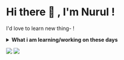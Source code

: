 <!--
**nurulrsadi/nurulrsadi** is a ✨ _special_ ✨ repository because its `README.md` (this file) appears on your GitHub profile.

Here are some ideas to get you started:

- 🔭 I’m currently working on ...
- 🌱 I’m currently learning ...
- 👯 I’m looking to collaborate on ...
- 🤔 I’m looking for help with ...
- 💬 Ask me about ...
- 📫 How to reach me: ...
- 😄 Pronouns: ...
- ⚡ Fun fact: ...
-->

# Hi there 👋 , I'm Nurul !
I'd love to learn new thing- !  

<details>
 <summary><strong>What i am learning/working on these days</strong></summary>
    &emsp;🌱 I’m currently learning anything. </br>
    &emsp; 💬 Ask me about anything.</br>
    &emsp; 📫 How to reach me: <a href="https://www.linkedin.com/in/nurul-rachmayani-sadi-60a40710a/">LinkedIn!</a>  </br>
    &emsp; 😄 Pronouns: She/Her </br>
    &emsp; ⚡ Fun fact: ?? </br>
</details>

<p>
    <img src="https://github-readme-stats.vercel.app/api?username=nurulrsadi&hide=contribs,prs&show_icons=true&hide_border=true&title_color=000" />
    <img src="https://github-readme-stats.sera5-dev.vercel.app/api/top-langs/?username=nurulrsadi&hide_border=true&layout=compact&title_color=000000&tetx_color=000000" width="">
</p>

<!--
**bagusfe/bagusfe** is a ✨ _special_ ✨ repository because its `README.md` (this file) appears on your GitHub profile.
Here are some ideas to get you started:
- 🔭 I’m currently working on ...
- 🌱 I’m currently learning ...
- 👯 I’m looking to collaborate on ...
- 🤔 I’m looking for help with ...
- 💬 Ask me about ...
- 📫 How to reach me: ...
- 😄 Pronouns: ...
- ⚡ Fun fact: ...
-->
